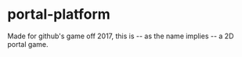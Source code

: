 
# portal-platform

Made for github's game off 2017, this is -- as the name implies -- a 2D portal game.
